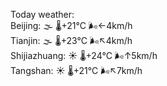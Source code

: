 Today weather:  
Beijing: 🌫  🌡️+21°C 🌬️←4km/h  
Tianjin: 🌫  🌡️+23°C 🌬️↖4km/h  
Shijiazhuang: ☀️   🌡️+24°C 🌬️↑5km/h  
Tangshan: ☀️   🌡️+21°C 🌬️↖7km/h  
